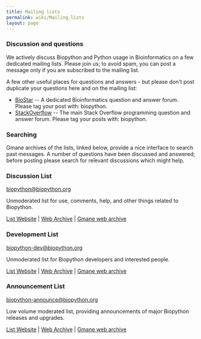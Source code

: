```yaml
---
title: Mailing lists
permalink: wiki/Mailing_lists
layout: page
---
```


### Discussion and questions

We actively discuss Biopython and Python usage in Bioinformatics on a
few dedicated mailing lists. Please join us; to avoid spam, you can post
a message only if you are subscribed to the mailing list.

A few other useful places for questions and answers - but please don't
post duplicate your questions here and on the mailing list:

-   [BioStar](http://biostar.stackexchange.com/) -- A dedicated
    Bioinformatics question and answer forum. Please tag your post
    with: biopython.
-   [StackOverflow](http://stackoverflow.com/questions/tagged/biopython)
    -- The main Stack Overflow programming question and answer forum.
    Please tag your posts with: biopython.

### Searching

Gmane archives of the lists, linked below, provide a nice interface to
search past messages. A number of questions have been discussed and
answered; before posting please search for relevant discussions which
might help.

### Discussion List

<biopython@biopython.org>

Unmoderated list for use, comments, help, and other things related to
Biopython.

[List Website](http://lists.open-bio.org/mailman/listinfo/biopython/) |
[Web Archive](http://lists.open-bio.org/pipermail/biopython/) | [Gmane
web archive](http://dir.gmane.org/gmane.comp.python.bio.general)

### Development List

<biopython-dev@biopython.org>

Unmoderated list for Biopython developers and interested people.

[List
Website](http://lists.open-bio.org/mailman/listinfo/biopython-dev/) |
[Web Archive](http://lists.open-bio.org/pipermail/biopython-dev/) |
[Gmane web archive](http://dir.gmane.org/gmane.comp.python.bio.devel)

### Announcement List

<biopython-announce@biopython.org>

Low volume moderated list, providing announcements of major Biopython
releases and upgrades.

[List
Website](http://lists.open-bio.org/mailman/listinfo/biopython-announce/)
| [Web Archive](http://lists.open-bio.org/pipermail/biopython-announce/)
| [Gmane web
archive](http://dir.gmane.org/gmane.comp.python.bio.announce)
